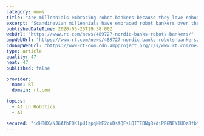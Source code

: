 ```yaml
---
category: news
title: "Are millennials embracing robot bankers because they love robots… or because they hate bankers?"
excerpt: "Scandinavian millennials have embraced robot bankers over their human peers amid the Covid-19 crisis, according to regional banks Nordea and Danske. But is this a sign of robotic success or human failure?"
publishedDateTime: 2020-05-25T19:38:00Z
webUrl: "https://www.rt.com/news/489727-nordic-banks-robots-bankers/"
ampWebUrl: "https://www.rt.com/news/489727-nordic-banks-robots-bankers/amp/"
cdnAmpWebUrl: "https://www-rt-com.cdn.ampproject.org/c/s/www.rt.com/news/489727-nordic-banks-robots-bankers/amp/"
type: article
quality: 47
heat: 47
published: false

provider:
  name: RT
  domain: rt.com

topics:
  - AI in Robotics
  - AI

secured: "idHBOX/NJ6AfbEOK1pU1zpqNhE2cuDsfQFsLQITEDNgB+diPRGNFY1UOz8fbYwN8VGVDQDX849+gf61xoQ73ZwnRNfeqNoH/EKwg36m2aghGzv7P9WENnI5vuGTbDc7SyMOEvLW1Y/fTv4FoeRV9VZdrth1cwXjHgcJLCzLG2ngiTs98gna0NRLZfPfzaZYmjoCyyCsvo7rKU5Imaac7E/85L808hPYrIIg+0ah7h9UIqsoZA/9s1hosgcXaUDS81dL7bJ4TXqsCHlhleCDUpYGa6AxOLw2hUAI4l2E23LdbzbTQXj1wq8B8uc0NhKbNJ3MpcF3zXQ16sRT80S9hR1nP6VBfhdXeRrI0P227RUU8N8dCglNBN+l0B7+wtY1DJb22T1XiuU+BobdT1/de43V86NvxatdBA3CzvlU9506cMEgjVTcdlSQvHFLWH6p8A8EyFUHNSIXkch/92LkSt1jX0260UaBOzdmIjbYHa6E=;QaXRmnj33xE/WXyjeIhbhw=="
---
```



